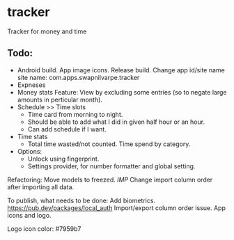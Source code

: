 # tracker
Tracker for money and time

## Todo:
-   Android build.
        App image icons.
        Release build.
            Change app id/site name
            site name: com.apps.swapnilvarpe.tracker
-   Expneses
-   Money stats
        Feature: View by excluding some entries (so to negate large amounts in perticular month).
-   Schedule >> Time slots
    -   Time card from morning to night.
    -   Should be able to add what I did in given half hour or an hour.
    -   Can add schedule if I want.
-   Time stats
    -   Total time wasted/not counted.
        Time spend by category.
-   Options:
    -   Unlock using fingerprint.
    -   Settings provider, for number formatter and global setting.

Refactoring:
    Move models to freezed.
    *IMP* Change import column order after importing all data.

To publish, what needs to be done:
    Add biometrics.
        https://pub.dev/packages/local_auth
    Import/export column order issue.
    App icons and logo.


Logo icon color: #7959b7